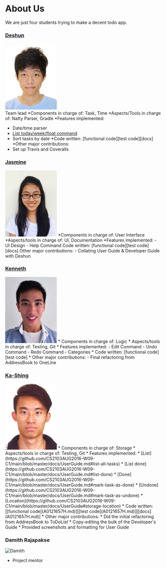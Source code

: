# About Us 

We are just four students trying to make a decent todo app.

### [Deshun](https://github.com/unusep)
<img src ="https://github.com/CS2103AUG2016-W09-C1/main/blob/master/docs/images/Cai%20Deshun.jpg" width="166" height="213" /><br>
Team lead
*Components in charge of: Task, Time
*Aspects/Tools in charge of: Natty Parser, Gradle
*Features implemented: 
- Date/time parser
- [List today/week/float command](https://github.com/CS2103AUG2016-W09-C1/main/blob/master/docs/UserGuide.md#4)
- Sort tasks by date
*Code written: [functional code][test code][docs]
*Other major contributions:
- Set up Travis and Coveralls

### [Jasmine](https://github.com/jasminish) 
<img src="https://github.com/CS2103AUG2016-W09-C1/main/blob/master/docs/images/Jasmine%20Ang.jpg" width="166" height="213" />
*Components in charge of: User Interface
*Aspects/tools in charge of: UI, Documentation
*Features implemented: 
- UI Design
- Help Command
Code written: [functional code][test code][docs]
Other major contributions:
- Collating User Guide & Developer Guide with Deshun 

### [Kenneth](https://github.com/Kenneth-LJS) 
<img src="https://github.com/CS2103AUG2016-W09-C1/main/blob/master/docs/images/Kenneth%20Loh.jpg" width="166" height="213" />
* Components in charge of: Logic
* Aspects/tools in charge of: Testing, Git
* Features implemented: 
- Edit Command
- Undo Command
- Redo Command
- Categories
* Code written: [functional code][test code]
* Other major contributions:
- Final refactoring from AddressBook to OneLine

### [Ka-Shing](https://github.com/ongks)
<img src="https://github.com/CS2103AUG2016-W09-C1/main/blob/master/docs/images/Ong%20Ka-Shing.jpg" width="166" height="213" />
* Components in charge of: Storage
* Aspects/tools in charge of: Testing, Git
* Features implemented:
   * [List](https://github.com/CS2103AUG2016-W09-C1/main/blob/master/docs/UserGuide.md#list-all-tasks)
   * [List done](https://github.com/CS2103AUG2016-W09-C1/main/blob/master/docs/UserGuide.md#list-done)
   * [Done](https://github.com/CS2103AUG2016-W09-C1/main/blob/master/docs/UserGuide.md#mark-task-as-done)
   * [Undone](https://github.com/CS2103AUG2016-W09-C1/main/blob/master/docs/UserGuide.md#mark-task-as-undone)
   * [Location](https://github.com/CS2103AUG2016-W09-C1/main/blob/master/docs/UserGuide#storage-location)
* Code written: [[functional code](A0121657H.md)][[test code](A0121657H.md)][[docs](A0121657H.md)]
* Other major contributions:
  * Did the initial refactoring from AddressBook to ToDoList 
  * Copy-editing the bulk of the Developer's Guide 
  * Provided screenshots and formatting for User Guide

### Damith Rajapakse
![Damith](https://github.com/CS2103AUG2016-W09-C1/main/blob/master/docs/images/DamithRajapakse.jpg)
- Project mentor 
